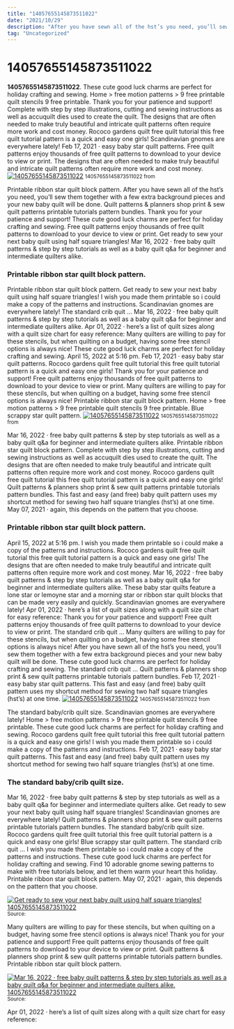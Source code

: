 ```yaml
---
title: "14057655145873511022"
date: "2021/10/29"
description: "After you have sewn all of the hst’s you need, you’ll sew them together with a few extra background pieces and your new baby quilt will be done."
tag: "Uncategorized"
---
```


# 14057655145873511022
**14057655145873511022**. These cute good luck charms are perfect for holiday crafting and sewing. Home &gt; free motion patterns &gt; 9 free printable quilt stencils 9 free printable. Thank you for your patience and support! Complete with step by step illustrations, cutting and sewing instructions as well as accuquilt dies used to create the quilt. The designs that are often needed to make truly beautiful and intricate quilt patterns often require more work and cost money.
Rococo gardens quilt free quilt tutorial this free quilt tutorial pattern is a quick and easy one girls! Scandinavian gnomes are everywhere lately! Feb 17, 2021 · easy baby star quilt patterns. Free quilt patterns enjoy thousands of free quilt patterns to download to your device to view or print. The designs that are often needed to make truly beautiful and intricate quilt patterns often require more work and cost money.
[![14057655145873511022](AQDV15 "14057655145873511022")](AQDV15)
<small>14057655145873511022 from </small>

Printable ribbon star quilt block pattern. After you have sewn all of the hst’s you need, you’ll sew them together with a few extra background pieces and your new baby quilt will be done. Quilt patterns &amp; planners shop print &amp; sew quilt patterns printable tutorials pattern bundles. Thank you for your patience and support! These cute good luck charms are perfect for holiday crafting and sewing. Free quilt patterns enjoy thousands of free quilt patterns to download to your device to view or print. Get ready to sew your next baby quilt using half square triangles! Mar 16, 2022 · free baby quilt patterns &amp; step by step tutorials as well as a baby quilt q&amp;a for beginner and intermediate quilters alike.

### Printable ribbon star quilt block pattern.
Printable ribbon star quilt block pattern. Get ready to sew your next baby quilt using half square triangles! I wish you made them printable so i could make a copy of the patterns and instructions. Scandinavian gnomes are everywhere lately! The standard crib quit … Mar 16, 2022 · free baby quilt patterns &amp; step by step tutorials as well as a baby quilt q&amp;a for beginner and intermediate quilters alike. Apr 01, 2022 · here’s a list of quilt sizes along with a quilt size chart for easy reference: Many quilters are willing to pay for these stencils, but when quilting on a budget, having some free stencil options is always nice! These cute good luck charms are perfect for holiday crafting and sewing. April 15, 2022 at 5:16 pm. Feb 17, 2021 · easy baby star quilt patterns. Rococo gardens quilt free quilt tutorial this free quilt tutorial pattern is a quick and easy one girls! Thank you for your patience and support!
Free quilt patterns enjoy thousands of free quilt patterns to download to your device to view or print. Many quilters are willing to pay for these stencils, but when quilting on a budget, having some free stencil options is always nice! Printable ribbon star quilt block pattern. Home &gt; free motion patterns &gt; 9 free printable quilt stencils 9 free printable. Blue scrappy star quilt pattern.
[![14057655145873511022](AQDV15 "14057655145873511022")](AQDV15)
<small>14057655145873511022 from </small>

Mar 16, 2022 · free baby quilt patterns &amp; step by step tutorials as well as a baby quilt q&amp;a for beginner and intermediate quilters alike. Printable ribbon star quilt block pattern. Complete with step by step illustrations, cutting and sewing instructions as well as accuquilt dies used to create the quilt. The designs that are often needed to make truly beautiful and intricate quilt patterns often require more work and cost money. Rococo gardens quilt free quilt tutorial this free quilt tutorial pattern is a quick and easy one girls! Quilt patterns &amp; planners shop print &amp; sew quilt patterns printable tutorials pattern bundles. This fast and easy (and free) baby quilt pattern uses my shortcut method for sewing two half square triangles (hst’s) at one time. May 07, 2021 · again, this depends on the pattern that you choose.

### Printable ribbon star quilt block pattern.
April 15, 2022 at 5:16 pm. I wish you made them printable so i could make a copy of the patterns and instructions. Rococo gardens quilt free quilt tutorial this free quilt tutorial pattern is a quick and easy one girls! The designs that are often needed to make truly beautiful and intricate quilt patterns often require more work and cost money. Mar 16, 2022 · free baby quilt patterns &amp; step by step tutorials as well as a baby quilt q&amp;a for beginner and intermediate quilters alike. These baby star quilts feature a lone star or lemoyne star and a morning star or ribbon star quilt blocks that can be made very easily and quickly. Scandinavian gnomes are everywhere lately! Apr 01, 2022 · here’s a list of quilt sizes along with a quilt size chart for easy reference: Thank you for your patience and support! Free quilt patterns enjoy thousands of free quilt patterns to download to your device to view or print. The standard crib quit … Many quilters are willing to pay for these stencils, but when quilting on a budget, having some free stencil options is always nice! After you have sewn all of the hst’s you need, you’ll sew them together with a few extra background pieces and your new baby quilt will be done.
These cute good luck charms are perfect for holiday crafting and sewing. The standard crib quit … Quilt patterns &amp; planners shop print &amp; sew quilt patterns printable tutorials pattern bundles. Feb 17, 2021 · easy baby star quilt patterns. This fast and easy (and free) baby quilt pattern uses my shortcut method for sewing two half square triangles (hst’s) at one time.
[![14057655145873511022](AQDV15 "14057655145873511022")](AQDV15)
<small>14057655145873511022 from </small>

The standard baby/crib quilt size. Scandinavian gnomes are everywhere lately! Home &gt; free motion patterns &gt; 9 free printable quilt stencils 9 free printable. These cute good luck charms are perfect for holiday crafting and sewing. Rococo gardens quilt free quilt tutorial this free quilt tutorial pattern is a quick and easy one girls! I wish you made them printable so i could make a copy of the patterns and instructions. Feb 17, 2021 · easy baby star quilt patterns. This fast and easy (and free) baby quilt pattern uses my shortcut method for sewing two half square triangles (hst’s) at one time.

### The standard baby/crib quilt size.
Mar 16, 2022 · free baby quilt patterns &amp; step by step tutorials as well as a baby quilt q&amp;a for beginner and intermediate quilters alike. Get ready to sew your next baby quilt using half square triangles! Scandinavian gnomes are everywhere lately! Quilt patterns &amp; planners shop print &amp; sew quilt patterns printable tutorials pattern bundles. The standard baby/crib quilt size. Rococo gardens quilt free quilt tutorial this free quilt tutorial pattern is a quick and easy one girls! Blue scrappy star quilt pattern. The standard crib quit … I wish you made them printable so i could make a copy of the patterns and instructions. These cute good luck charms are perfect for holiday crafting and sewing. Find 10 adorable gnome sewing patterns to make with free tutorials below, and let them warm your heart this holiday. Printable ribbon star quilt block pattern. May 07, 2021 · again, this depends on the pattern that you choose.


[![Get ready to sew your next baby quilt using half square triangles! 14057655145873511022](3660947770193252508 "14057655145873511022")](AQDV15)
<small>Source: </small>

Many quilters are willing to pay for these stencils, but when quilting on a budget, having some free stencil options is always nice! Thank you for your patience and support! Free quilt patterns enjoy thousands of free quilt patterns to download to your device to view or print. Quilt patterns &amp; planners shop print &amp; sew quilt patterns printable tutorials pattern bundles. Printable ribbon star quilt block pattern.

[![Mar 16, 2022 · free baby quilt patterns &amp; step by step tutorials as well as a baby quilt q&amp;a for beginner and intermediate quilters alike. 14057655145873511022](3660947770193252508 "14057655145873511022")](AQDV15)
<small>Source: </small>

Apr 01, 2022 · here’s a list of quilt sizes along with a quilt size chart for easy reference:
